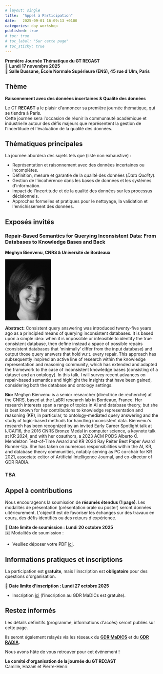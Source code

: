 ```yaml
---
# layout: single
title:  "Appel à Participation"
date:   2025-09-01 16:09:13 +0100
categories: day workshop
published: true
# toc: true
# toc_label: "Sur cette page"
# toc_sticky: true
---
```


**Première Journée Thématique du GT RECAST**  
📅 **Lundi 17 novembre 2025**  
📍 **Salle Dussane, École Normale Supérieure (ENS), 45 rue d'Ulm, Paris**  

## Thème

**Raisonnement avec des données incertaines & Qualité des données**

Le GT **RECAST** a le plaisir d'annoncer sa première journée thématique, qui se tiendra à Paris.  
Cette journée sera l'occasion de réunir la communauté académique et industrielle autour des défis majeurs que représentent la gestion de l'incertitude et l'évaluation de la qualité des données.

## Thématiques principales  

La journée abordera des sujets tels que (liste non exhaustive) :  

- Représentation et raisonnement avec des données incertaines ou incomplètes.  
- Définition, mesure et garantie de la qualité des données (*Data Quality*).  
- Gestion de l'incohérence dans les bases de données et les systèmes d'information.  
- Impact de l'incertitude et de la qualité des données sur les processus décisionnels.  
- Approches formelles et pratiques pour le nettoyage, la validation et l'enrichissement des données.  

## Exposés invités

### Repair-Based Semantics for Querying Inconsistent Data: From Databases to Knowledge Bases and Back
**Meghyn Bienvenu, CNRS & Université de Bordeaux**

<img src="meghyn-bw.jpeg" alt="Meghyn Bienvenu" width="150"/>

**Abstract:** Consistent query answering was introduced twenty-five years ago as a principled means of querying inconsistent databases. It is based upon a simple idea: when it is impossible or infeasible to identify the true consistent database, then define instead a space of possible repairs (consistent databases that ‘minimally’ differ from the input database) and output those query answers that hold w.r.t. every repair. This approach has subsequently inspired an active line of research within the knowledge representation and reasoning community, which has extended and adapted the framework to the case of inconsistent knowledge bases (consisting of a dataset and an ontology). In this talk, I will survey recent advances on repair-based semantics and highlight the insights that have been gained, considering both the database and ontology settings.

**Bio:** Meghyn Bienvenu is a senior researcher (directrice de recherche) at the CNRS, based at the LaBRI research lab in Bordeaux, France.  Her research interests span a range of topics in AI and database theory, but she is best known for her contributions to knowledge representation and reasoning (KR), in particular, to ontology-mediated query answering and the study of logic-based methods for handling inconsistent data.  Bienvenu's research has been recognized by an invited Early Career Spotlight talk at IJCAI’16, the 2016 CNRS Bronze Medal in computer science, a keynote talk at KR 2024, and with her coauthors, a 2023 ACM PODS Alberto O. Mendelzon Test-of-Time Award and KR 2024 Ray Reiter Best Paper Award Runner-Up. She has taken on numerous responsibilities within the AI, KR, and database theory communities, notably serving as PC co-chair for KR 2021, associate editor of Artificial Intelligence Journal, and co-director of GDR RADIA. 

### TBA

## Appel à contributions  

Nous encourageons la soumission de **résumés étendus (1 page)**. Les modalités de présentation (présentation orale ou poster) seront données ultérieurement. L'objectif est de favoriser les échanges sur des travaux en cours, des défis identifiés ou des retours d'expérience.  

📅 **Date limite de soumission : Lundi 20 octobre 2025**  
✉️ Modalités de soumission :  
- Veuillez déposer votre PDF [ici](https://nextcloud.lisn.upsaclay.fr/index.php/s/B3KzgDxHTETQ9Lb).


## Informations pratiques et inscriptions  

La participation est **gratuite**, mais l'inscription est **obligatoire** pour des questions d'organisation.  

📅 **Date limite d'inscription : Lundi 27 octobre 2025**  

- Inscription [ici](https://www.madics.fr/manifestations/organisation/inscription/?manif=1757424554-9825) (l'inscription au GDR MaDICs est gratuite). 

## Restez informés  

Les détails définitifs (programme, informations d'accès) seront publiés sur cette page.

Ils seront également relayés via les réseaux du [**GDR MaDICS**](https://www.madics.fr/) et du [**GDR RADIA**](https://gdr-radia.cnrs.fr/).  

Nous avons hâte de vous retrouver pour cet événement !  

**Le comité d'organisation de la journée du GT RECAST**  
Camille, Hazaël et Pierre-Henri  
